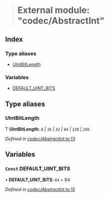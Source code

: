 > # External module: "codec/AbstractInt"

## Index

### Type aliases

* [UIntBitLength](_codec_abstractint_.md#uintbitlength)

### Variables

* [DEFAULT_UINT_BITS](_codec_abstractint_.md#const-default_uint_bits)

## Type aliases

###  UIntBitLength

Ƭ **UIntBitLength**: *`8` | `16` | `32` | `64` | `128` | `256`*

*Defined in [codec/AbstractInt.ts:13](https://github.com/polkadot-js/api/blob/aa3de43/packages/types/src/codec/AbstractInt.ts#L13)*

## Variables

### `Const` DEFAULT_UINT_BITS

• **DEFAULT_UINT_BITS**: *`64`* = 64

*Defined in [codec/AbstractInt.ts:15](https://github.com/polkadot-js/api/blob/aa3de43/packages/types/src/codec/AbstractInt.ts#L15)*